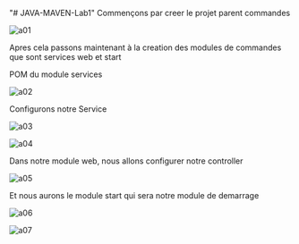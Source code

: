 "# JAVA-MAVEN-Lab1" 
Commençons par creer le projet parent commandes

![a01](https://github.com/user-attachments/assets/123a0af1-a889-4692-9545-d0c070d5bbdc)

Apres cela passons maintenant à la creation des modules de commandes que sont services web et start

POM du module services

![a02](https://github.com/user-attachments/assets/1445af03-7601-40a8-80d1-9a998a7d4a83)

Configurons notre Service

![a03](https://github.com/user-attachments/assets/004ba181-8a9b-45f8-889f-61465f52025e)

![a04](https://github.com/user-attachments/assets/57537e0f-6158-44c4-b286-3330f2bb3e77)

Dans notre module web, nous allons configurer notre controller 

![a05](https://github.com/user-attachments/assets/cc9dc60f-adfc-412f-9f80-81b6e8cb5183)

Et nous aurons le module start qui sera notre module de demarrage

![a06](https://github.com/user-attachments/assets/26bd1424-6d4f-4907-8007-573f8737c541)


![a07](https://github.com/user-attachments/assets/12799775-b397-49dd-bbba-d08368974c1e)









